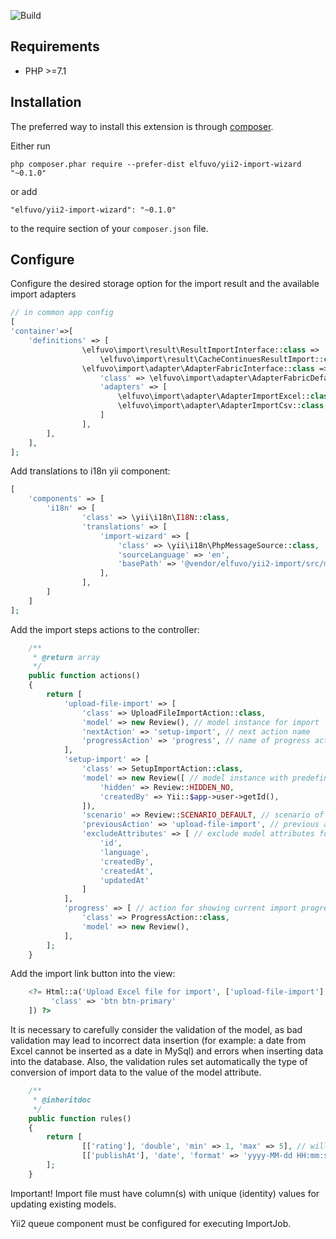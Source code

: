 ![Build](https://github.com/eLFuvo/yii2-import-wizard/workflows/Build/badge.svg)

Requirements
------------

* PHP >=7.1

Installation
------------

The preferred way to install this extension is through [composer](http://getcomposer.org/download/).

Either run

```
php composer.phar require --prefer-dist elfuvo/yii2-import-wizard "~0.1.0"
```

or add

```
"elfuvo/yii2-import-wizard": "~0.1.0"
```

to the require section of your `composer.json` file.

Configure
---------

Configure the desired storage option for the import result and the available import adapters

```php
// in common app config
[
'container'=>[
    'definitions' => [
                \elfuvo\import\result\ResultImportInterface::class =>
                    \elfuvo\import\result\CacheContinuesResultImport::class,
                \elfuvo\import\adapter\AdapterFabricInterface::class => [
                    'class' => \elfuvo\import\adapter\AdapterFabricDefault::class,
                    'adapters' => [
                        \elfuvo\import\adapter\AdapterImportExcel::class,
                        \elfuvo\import\adapter\AdapterImportCsv::class,
                    ]
                ],    
        ],
    ],
];
```

Add translations to i18n yii component:

```php
[
    'components' => [
        'i18n' => [
                'class' => \yii\i18n\I18N::class,
                'translations' => [
                    'import-wizard' => [
                        'class' => \yii\i18n\PhpMessageSource::class,
                        'sourceLanguage' => 'en',
                        'basePath' => '@vendor/elfuvo/yii2-import/src/messages',
                    ],
                ],
        ]
    ]
];
```


Add the import steps actions to the controller:

```php
    /**
     * @return array
     */
    public function actions()
    {
        return [
            'upload-file-import' => [
                'class' => UploadFileImportAction::class,
                'model' => new Review(), // model instance for import
                'nextAction' => 'setup-import', // next action name
                'progressAction' => 'progress', // name of progress action
            ],
            'setup-import' => [
                'class' => SetupImportAction::class,
                'model' => new Review([ // model instance with predefined attribute values. It will be cloned in import service.
                    'hidden' => Review::HIDDEN_NO,
                    'createdBy' => Yii::$app->user->getId(),
                ]),
                'scenario' => Review::SCENARIO_DEFAULT, // scenario of model validation when saving model from import
                'previousAction' => 'upload-file-import', // previous action name
                'excludeAttributes' => [ // exclude model attributes for building import map
                    'id',
                    'language',
                    'createdBy',
                    'createdAt',
                    'updatedAt'
                ]
            ],
            'progress' => [ // action for showing current import progress/statistic and errors after import is done
                'class' => ProgressAction::class,
                'model' => new Review(),
            ],
        ];
    }
```

Add the import link button into the view:

```php
    <?= Html::a('Upload Excel file for import', ['upload-file-import'], [
         'class' => 'btn btn-primary'
    ]) ?>
```


It is necessary to carefully consider the validation of the model, 
as bad validation may lead to incorrect data insertion 
(for example: a date from Excel cannot be inserted as a date in MySql) and errors when inserting data into the database.
Also, the validation rules set automatically the type of conversion of import data to the value of the model attribute.

```php
    /**
     * @inheritdoc
     */
    public function rules()
    {
        return [
                [['rating'], 'double', 'min' => 1, 'max' => 5], // will add float converter in import wizard
                [['publishAt'], 'date', 'format' => 'yyyy-MM-dd HH:mm:ss'], // will add date converter in import wizard
        ];
    }

```

Important! Import file must have column(s) with unique (identity) values for updating existing models.

Yii2 queue component must be configured for executing ImportJob.

